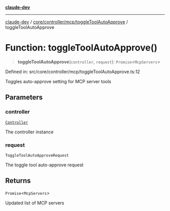 [**claude-dev**](../../../../../README.md)

***

[claude-dev](../../../../../README.md) / [core/controller/mcp/toggleToolAutoApprove](../README.md) / toggleToolAutoApprove

# Function: toggleToolAutoApprove()

> **toggleToolAutoApprove**(`controller`, `request`): `Promise`\<`McpServers`\>

Defined in: src/core/controller/mcp/toggleToolAutoApprove.ts:12

Toggles auto-approve setting for MCP server tools

## Parameters

### controller

[`Controller`](../../../classes/Controller.md)

The controller instance

### request

`ToggleToolAutoApproveRequest`

The toggle tool auto-approve request

## Returns

`Promise`\<`McpServers`\>

Updated list of MCP servers
